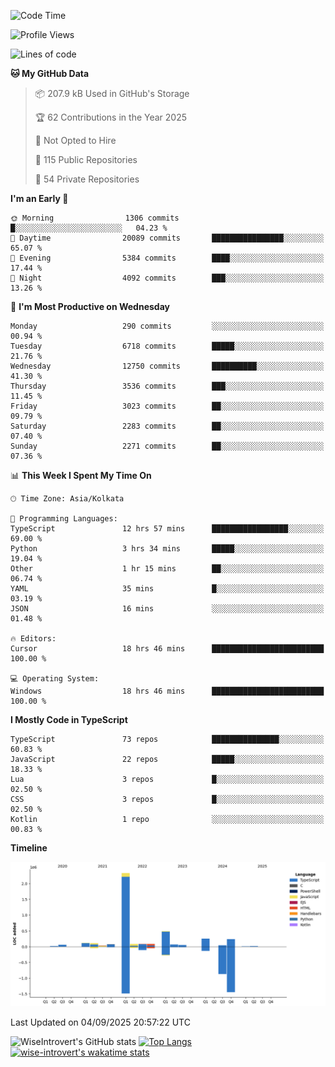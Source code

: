 <!--START_SECTION:waka-->
![Code Time](http://img.shields.io/badge/Code%20Time-2%2C486%20hrs%2033%20mins-blue)

![Profile Views](http://img.shields.io/badge/Profile%20Views-7-blue)

![Lines of code](https://img.shields.io/badge/From%20Hello%20World%20I%27ve%20Written-4.1%20million%20lines%20of%20code-blue)

**🐱 My GitHub Data** 

> 📦 207.9 kB Used in GitHub's Storage 
 > 
> 🏆 62 Contributions in the Year 2025
 > 
> 🚫 Not Opted to Hire
 > 
> 📜 115 Public Repositories 
 > 
> 🔑 54 Private Repositories 
 > 
**I'm an Early 🐤** 

```text
🌞 Morning                1306 commits        █░░░░░░░░░░░░░░░░░░░░░░░░   04.23 % 
🌆 Daytime                20089 commits       ████████████████░░░░░░░░░   65.07 % 
🌃 Evening                5384 commits        ████░░░░░░░░░░░░░░░░░░░░░   17.44 % 
🌙 Night                  4092 commits        ███░░░░░░░░░░░░░░░░░░░░░░   13.26 % 
```
📅 **I'm Most Productive on Wednesday** 

```text
Monday                   290 commits         ░░░░░░░░░░░░░░░░░░░░░░░░░   00.94 % 
Tuesday                  6718 commits        █████░░░░░░░░░░░░░░░░░░░░   21.76 % 
Wednesday                12750 commits       ██████████░░░░░░░░░░░░░░░   41.30 % 
Thursday                 3536 commits        ███░░░░░░░░░░░░░░░░░░░░░░   11.45 % 
Friday                   3023 commits        ██░░░░░░░░░░░░░░░░░░░░░░░   09.79 % 
Saturday                 2283 commits        ██░░░░░░░░░░░░░░░░░░░░░░░   07.40 % 
Sunday                   2271 commits        ██░░░░░░░░░░░░░░░░░░░░░░░   07.36 % 
```


📊 **This Week I Spent My Time On** 

```text
🕑︎ Time Zone: Asia/Kolkata

💬 Programming Languages: 
TypeScript               12 hrs 57 mins      █████████████████░░░░░░░░   69.00 % 
Python                   3 hrs 34 mins       █████░░░░░░░░░░░░░░░░░░░░   19.04 % 
Other                    1 hr 15 mins        ██░░░░░░░░░░░░░░░░░░░░░░░   06.74 % 
YAML                     35 mins             █░░░░░░░░░░░░░░░░░░░░░░░░   03.19 % 
JSON                     16 mins             ░░░░░░░░░░░░░░░░░░░░░░░░░   01.48 % 

🔥 Editors: 
Cursor                   18 hrs 46 mins      █████████████████████████   100.00 % 

💻 Operating System: 
Windows                  18 hrs 46 mins      █████████████████████████   100.00 % 
```

**I Mostly Code in TypeScript** 

```text
TypeScript               73 repos            ███████████████░░░░░░░░░░   60.83 % 
JavaScript               22 repos            █████░░░░░░░░░░░░░░░░░░░░   18.33 % 
Lua                      3 repos             █░░░░░░░░░░░░░░░░░░░░░░░░   02.50 % 
CSS                      3 repos             █░░░░░░░░░░░░░░░░░░░░░░░░   02.50 % 
Kotlin                   1 repo              ░░░░░░░░░░░░░░░░░░░░░░░░░   00.83 % 
```



**Timeline**

![Lines of Code chart](https://raw.githubusercontent.com/wise-introvert/wise-introvert/master/assets/bar_graph.png)


 Last Updated on 04/09/2025 20:57:22 UTC
<!--END_SECTION:waka-->

![WiseIntrovert's GitHub stats](https://github-readme-stats.vercel.app/api?username=wise-introvert&count_private=true&show_icons=true)
[![Top Langs](https://github-readme-stats.vercel.app/api/top-langs/?username=wise-introvert&langs_count=10)](https://github.com/anuraghazra/github-readme-stats)
[![wise-introvert's wakatime stats](https://github-readme-stats.vercel.app/api/wakatime?username=wiseintrovert)](https://github.com/anuraghazra/github-readme-stats)
